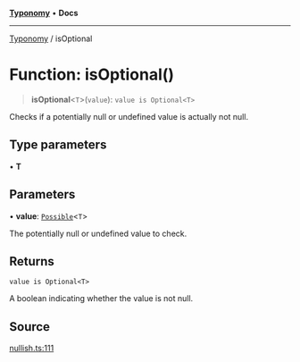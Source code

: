 [**Typonomy**](../README.md) • **Docs**

***

[Typonomy](../globals.md) / isOptional

# Function: isOptional()

> **isOptional**\<`T`\>(`value`): `value is Optional<T>`

Checks if a potentially null or undefined value is actually not null.

## Type parameters

• **T**

## Parameters

• **value**: [`Possible`](../type-aliases/Possible.md)\<`T`\>

The potentially null or undefined value to check.

## Returns

`value is Optional<T>`

A boolean indicating whether the value is not null.

## Source

[nullish.ts:111](https://github.com/softcraft-development/typonomy/blob/765a39464ce76242064341d502188569b9fd202c/src/nullish.ts#L111)
